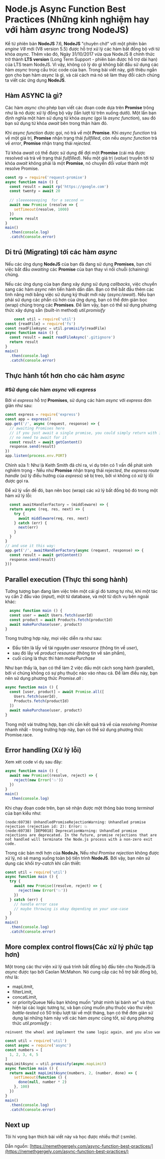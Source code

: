 # Node.js Async Function Best Practices (Những kinh nghiệm hay với hàm _async_ trong NodeJS)
Kể từ phiên bản **NodeJS** 7.6, **NodeJS** "chuyên chở" với một phiên bản _engine V8_ mới (V8 version 5.5) được hỗ trợ xử lý các hàm bất đồng bộ với từ khóa _async_. Thêm vào đó, Ngày 31/10/2017 vừa qua NodeJS 8 chính thức trờ thành **LTS version** (Long Term Support - phiên bản được hỗ trợ dài hạn) của LTS team NodeJS. Vì vậy, không có lý do gì không bắt đầu sử dụng các hàm _async_ trong cấu trúc code của bạn. Trong bài viết này, giới thiệu ngắn gọn cho bạn hàm _async_ là gì, và cái cách mà nó sẽ làm thay đổi cách chúng ta viết các ứng dụng **NodeJS**.

## Hàm ASYNC là gì?

Các hàm _async_ cho phép bạn viết các đoạn code dựa trên **Promise** trông như là nó được xử lý đồng bộ vậy (lần lượt từ trên xuống dưới). Một lần bạn định nghĩa một hàm sử dụng từ khóa _async_ (gọi là _async function_), sau đó bạn sử dụng từ khóa _await_ bên trong thân hàm đó. 

Khi _async function_ được gọi, nó trả về một **Promise**. Khi _async function_ trả về một giá trị, **Promise** nhận trạng thái _fullfilled_, còn nếu _async function_ trả về _error_, **Promise** nhận trạng thái _rejected_.

Từ khóa _await_ có thể được sử dụng để đợi một **Promise** (cái mà được resolved và trả về trạng thái _fullfilled_). Nếu một giá trị (_value_) truyền tới từ khóa _await_ không phải là một **Promise**, nó chuyển đổi _value_ thành một resolve Promise.

```js
const rp = require('request-promise')
async function main () {
  const result = await rp('https://google.com')
  const twenty = await 20
  
  // sleeeeeeeeping  for a second 💤
  await new Promise (resolve => {
    setTimeout(resolve, 1000)
  })
  return result
}
main()
  .then(console.log)
  .catch(console.error)

```
## Di trú (Migrating) tới các hàm _async_

Nếu các ứng dụng **NodeJS** của bạn đã đang sử dụng **Promises**, bạn chỉ việc bắt đầu _awaiting_ các **Promise** của bạn thay vì nối chuỗi (chaining) chúng. 

Nếu các ứng dụng của bạn đang xây dựng sử dụng _callbacks_, việc chuyển sang các hàm 
_async_ nên tiến hành dần dần. Bạn có thể bắt đầu thêm các tình năng mới bằng việc sử dụng kỹ thuật mới này (_async/await_). Nếu bạn phải sử dụng các phần cũ hơn của ứng dụng, bạn có thể đơn giản bọc (wrap) chúng trong các **Promises**.
Để làm vậy, bạn có thể sử dụng phương thức xây dựng sẵn (built-in method) _util.promisify_

```js
    const util = require('util')
const {readFile} = require('fs')
const readFileAsync = util.promisify(readFile)
async function main () {
  const result = await readFileAsync('.gitignore')
  return result
}
main()
  .then(console.log)
  .catch(console.error)
```
## Thực hành tốt hơn cho các hàm _**async**_

### #Sử dụng các hàm _async_ với _express_

Bởi vì _express_ hỗ trợ **Promises**, sử dụng các hàm _async_ với _express_ đơn giản như sau: 
```js
const express = require('express')
const app = express()
app.get('/', async (request, response) => {
  // awaiting Promises here
  // if you just await a single promise, you could simply return with it,
  // no need to await for it
  const result = await getContent()
  response.send(result)
})
app.listen(process.env.PORT)
```

Chỉnh sửa 1: Như là Keith Smith đã chỉ ra, ví dụ trên có 1 vấn đề phát sinh nghiêm trọng - Nếu như **Promise** nhận trạng thái _rejected_, _the express route handle_ (xử lý điều hướng của _express_) sẽ bị treo, bởi vì không có xử lý lỗi được gọi ra.

Để xử lý vấn đề đó, bạn nên bọc (wrap) các xử lý bất đồng bộ đó trong một hàm xử lý lỗi:
```js
  const awaitHandlerFactory = (middleware) => {
  return async (req, res, next) => {
    try {
      await middleware(req, res, next)
    } catch (err) {
      next(err)
    }
  }
}
// and use it this way:
app.get('/', awaitHandlerFactory(async (request, response) => {
  const result = await getContent()
  response.send(result)
}))
```
## Parallel execution (Thực thi song hành)

Tưởng tượng bạn đang làm việc trên một cái gì đó tương tự như, khi một tác vụ cần 2 đầu vào (_input_), một từ database, và một từ dịch vụ bên ngoài khác:

```js
  async function main () {
  const user = await Users.fetch(userId)
  const product = await Products.fetch(productId)
  await makePurchase(user, product)
}
```

Trong trường hợp này, mọi việc diễn ra như sau:

  * Đầu tiên là lấy về tài nguyên _user resource_ (thông tin về _user_),
  * sau đó lấy về _product resource_ (thông tin về sản phẩm),
  * cuối cùng là thực thi hàm _makePurchase_

Như bạn thấy là, bạn có thể làm 2 việc đầu một cách song hành (parallel), bởi vì chúng không có sự phụ thuộc nào vào nhau cả. Để làm điều này, bạn nên sử dụng phương thức _Promise.all_ :
```js
async function main () {
  const [user, product] = await Promise.all([
    Users.fetch(userId),
    Products.fetch(productId)
  ])
  await makePurchase(user, product)
}
```
Trong một vài trường hợp, bạn chỉ cần kết quả trả về của _resolving Promise_ nhanh nhất - trong trường hợp này, bạn có thể sử dụng phương thức Promise.race.

## Error handling (Xử lý lỗi)

Xem xét code ví dụ sau đây:

```js
async function main () {
  await new Promise((resolve, reject) => {
    reject(new Error('💥'))
  })
}
main()
  .then(console.log)
```

Khi chạy đoạn code trên, bạn sẽ nhận được một thông báo trong _terminal_ của bạn kiểu như:

```
(node:69738) UnhandledPromiseRejectionWarning: Unhandled promise rejection (rejection id: 2): Error: 💥
(node:69738) [DEP0018] DeprecationWarning: Unhandled promise rejections are deprecated. In the future, promise rejections that are not handled will terminate the Node.js process with a non-zero exit code.
```

Trong các bản mới hơn của **NodeJs**, Nếu như _Promise rejection_ không được xử lý, nó sẽ mang xuống toàn bộ tiến trình **NodeJS**. Bởi vậy, bạn nên sử dụng các khối _try-catch_ khi cần thiết:

```js
const util = require('util')
async function main () {
  try {
    await new Promise((resolve, reject) => {
      reject(new Error('💥'))
    })
  } catch (err) {
    // handle error case
    // maybe throwing is okay depending on your use-case
  }
}
main()
  .then(console.log)
  .catch(console.error)
```

## More complex control flows(Các xử lý phức tạp hơn)

Một trong các thư viện xử lý quá trình bất đồng bộ đầu tiên cho NodeJS là _async_ được tạo bởi Caolan McMahon. Nó cung cấp các hỗ trợ bất đồng bộ, như là: 

  * mapLitmit,
  * filterLimit,
  * concatLimit,
  * or priorityQueue
Nếu bạn không muốn "phát minh lại bánh xe" và thực hiện lại các logic tương tự, và bạn cũng muốn phụ thuộc vào thư viện _battle-tested_ có 50 triệu lượt tải về một tháng, bạn có thể đơn giản sử dụng lại những hàm này với các hàm _async_ cũng tốt, sử dụng phương thức _util.promisify_ :
```js
reinvent the wheel and implement the same logic again, and you also want to depend on a battle-tested library downloaded 50 million times a month, you can simply reuse these functions with async functions as well, using the util.promisify method:

const util = require('util')
const async = require('async')
const numbers = [
  1, 2, 3, 4, 5
]
mapLimitAsync = util.promisify(async.mapLimit)
async function main () {
  return await mapLimitAsync(numbers, 2, (number, done) => {
    setTimeout(function () {
      done(null, number * 2)
    }, 100)
  })
}
main()
  .then(console.log)
  .catch(console.error)
```

## Next up

Tôi hi vọng bạn thích bài viết này và học được nhiều thứ! (:smile). 

Dẫn nguồn: [https://nemethgergely.com/async-function-best-practices/](https://nemethgergely.com/async-function-best-practices/)

